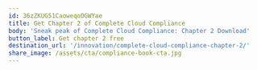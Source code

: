 ```yaml
---
id: 36zZKUG51CaoweqoOGWYae
title: Get Chapter 2 of Complete Cloud Compliance
body: 'Sneak peak of Complete Cloud Compliance: Chapter 2 Download'
button_label: Get chapter 2 free
destination_url: '/innovation/complete-cloud-compliance-chapter-2/'
share_image: /assets/cta/compliance-book-cta.jpg
---
```


  